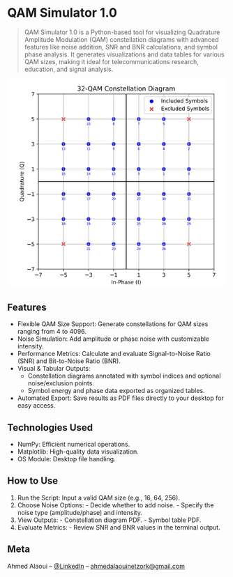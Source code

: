 # QAM Simulator 1.0
> QAM Simulator 1.0 is a Python-based tool for visualizing Quadrature Amplitude Modulation (QAM) constellation diagrams with advanced features like noise addition, SNR and BNR calculations, and symbol phase analysis. It generates visualizations and data tables for various QAM sizes, making it ideal for telecommunications research, education, and signal analysis.


![](32-QAM(NoNoise).png)

## Features

- Flexible QAM Size Support: Generate constellations for QAM sizes ranging from 4 to 4096.
- Noise Simulation: Add amplitude or phase noise with customizable intensity.
- Performance Metrics: Calculate and evaluate Signal-to-Noise Ratio (SNR) and Bit-to-Noise Ratio (BNR).
- Visual & Tabular Outputs:
   + Constellation diagrams annotated with symbol indices and optional noise/exclusion points.
   + Symbol energy and phase data exported as organized tables.
- Automated Export: Save results as PDF files directly to your desktop for easy access.

## Technologies Used

- NumPy: Efficient numerical operations.
- Matplotlib: High-quality data visualization.
- OS Module: Desktop file handling.

## How to Use

1. Run the Script: Input a valid QAM size (e.g., 16, 64, 256).
2. Choose Noise Options:
        - Decide whether to add noise.
        - Specify the noise type (amplitude/phase) and intensity.
3. View Outputs:
        - Constellation diagram PDF.
        - Symbol table PDF.
4. Evaluate Metrics:
        - Review SNR and BNR values in the terminal output.


## Meta

Ahmed Alaoui – [@LinkedIn](www.linkedin.com/in/ahmed-alaoui1) – ahmedalaouinetzork@gmail.com



